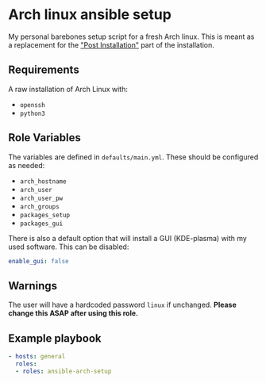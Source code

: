 # Arch linux ansible setup

My personal barebones setup script for a fresh Arch linux. This is meant as a replacement for the ["Post Installation"](https://wiki.archlinux.org/title/installation_guide#Post-installation) part of the installation.

## Requirements

A raw installation of Arch Linux with:

- `openssh`
- `python3`

## Role Variables

The variables are defined in `defaults/main.yml`. These should be configured as needed:

- `arch_hostname`
- `arch_user`
- `arch_user_pw`
- `arch_groups`
- `packages_setup`
- `packages_gui`

There is also a default option that will install a GUI (KDE-plasma) with my used software. 
This can be disabled:
```yml
enable_gui: false
```

## Warnings

The user will have a hardcoded password `linux` if unchanged.
**Please change this ASAP after using this role.**

## Example playbook

```yml
- hosts: general
  roles:
  - roles: ansible-arch-setup
```
